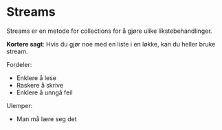 # Streams

Streams er en metode for collections for å gjøre ulike likstebehandlinger.

**Kortere sagt**: Hvis du gjør noe med en liste i en løkke, kan du heller bruke stream.

Fordeler:
 - Enklere å lese
 - Raskere å skrive
 - Enklere å unngå feil

 Ulemper:
  - Man må lære seg det